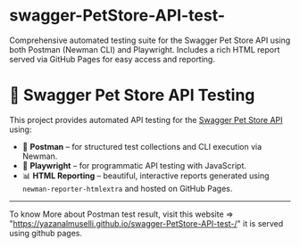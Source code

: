 # swagger-PetStore-API-test-
Comprehensive automated testing suite for the Swagger Pet Store API using both Postman (Newman CLI) and Playwright. Includes a rich HTML report served via GitHub Pages for easy access and reporting.

# 🧪 Swagger Pet Store API Testing

This project provides automated API testing for the [Swagger Pet Store API](https://petstore.swagger.io/) using:

- 🧩 **Postman** – for structured test collections and CLI execution via Newman.
- 🧭 **Playwright** – for programmatic API testing with JavaScript.
- 📊 **HTML Reporting** – beautiful, interactive reports generated using `newman-reporter-htmlextra` and hosted on GitHub Pages.

---
To know More about Postman test result, visit this website => "https://yazanalmuselli.github.io/swagger-PetStore-API-test-/"
it is served using github pages.

